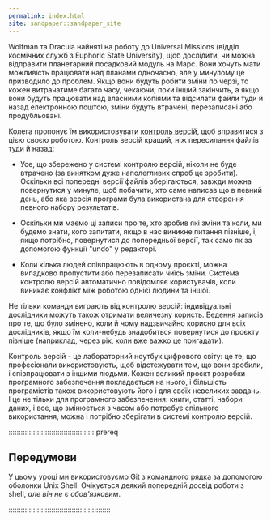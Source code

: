 ```yaml
---
permalink: index.html
site: sandpaper::sandpaper_site
---
```


Wolfman та Dracula найняті на роботу до Universal Missions (відділ космічних служб з Euphoric State University), щоб дослідити, чи можна відправити планетарний посадковий модуль на Марс.  Вони хочуть мати можливість працювати над планами одночасно, але у минулому це призводило до проблем.  Якщо вони будуть робити зміни по черзі, то кожен витрачатиме багато часу, чекаючи, поки інший закінчить, а якщо вони будуть працювати над власними копіями та відсилати файли туди й назад електронною поштою, зміни будуть втрачені, перезаписані або продубльовані.

Колега пропонує їм використовувати [контроль версій](learners/reference.md#version-control), щоб вправитися з цією своєю роботою. Контроль версій кращий, ніж пересилання файлів туди й назад:

- Усе, що збережено у системі контролю версій, ніколи не буде втрачено (за винятком дуже наполегливих спроб це зробити). Оскільки всі попередні версії файлів зберігаються, завжди можна повернутися у минуле, щоб побачити, хто саме написав що в певний день, або яка версія програми була використана для створення певного набору результатів.

- Оскільки ми маємо ці записи про те, хто зробив які зміни та коли, ми будемо знати, кого запитати, якщо в нас виникне питання пізніше, і, якщо потрібно, повернутися до попередньої версії, так само як за допомогою функції "undo" у редакторі.

- Коли кілька людей співпрацюють в одному проєкті, можна випадково пропустити або перезаписати чиїсь зміни. Система контролю версій автоматично повідомляє користувачів, коли виникає конфлікт між роботою однієї людини та іншої.

Не тільки команди виграють від контролю версій: індивідуальні дослідники можуть також отримати величезну користь.  Ведення записів про те, що було змінено, коли й чому надзвичайно корисно для всіх дослідників, якщо їм коли-небудь знадобиться повернутися до проєкту пізніше (наприклад, через рік, коли вже важко це пригадати).

Контроль версій - це лабораторний ноутбук цифрового світу: це те, що професіонали використовують, щоб відстежувати тем, що вони зробили, і співпрацювати з іншими людьми.  Кожен великий проєкт розробки програмного забезпечення покладається на нього, і більшість програмістів також використовують його і для своїх невеликих завдань.  І це не тільки для програмного забезпечення: книги, статті, набори даних, і все, що змінюється з часом або потребує спільного використання, можна і потрібно зберігати в системі контролю версій.

::::::::::::::::::::::::::::::::::::::::::  prereq

## Передумови

У цьому уроці ми використовуємо Git з командного рядка за допомогою оболонки Unix Shell.
Очікується деякий попередній досвід роботи з shell, _але він не є обов'язковим_.

::::::::::::::::::::::::::::::::::::::::::::::::::
